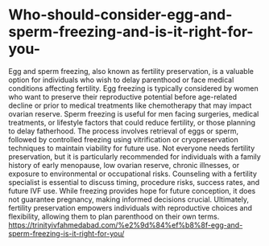 # Who-should-consider-egg-and-sperm-freezing-and-is-it-right-for-you-

Egg and sperm freezing, also known as fertility preservation, is a valuable option for individuals who wish to delay parenthood or face medical conditions affecting fertility. Egg freezing is typically considered by women who want to preserve their reproductive potential before age-related decline or prior to medical treatments like chemotherapy that may impact ovarian reserve. Sperm freezing is useful for men facing surgeries, medical treatments, or lifestyle factors that could reduce fertility, or those planning to delay fatherhood. The process involves retrieval of eggs or sperm, followed by controlled freezing using vitrification or cryopreservation techniques to maintain viability for future use. Not everyone needs fertility preservation, but it is particularly recommended for individuals with a family history of early menopause, low ovarian reserve, chronic illnesses, or exposure to environmental or occupational risks. Counseling with a fertility specialist is essential to discuss timing, procedure risks, success rates, and future IVF use. While freezing provides hope for future conception, it does not guarantee pregnancy, making informed decisions crucial. Ultimately, fertility preservation empowers individuals with reproductive choices and flexibility, allowing them to plan parenthood on their own terms.
https://trinityivfahmedabad.com/%e2%9d%84%ef%b8%8f-egg-and-sperm-freezing-is-it-right-for-you/
